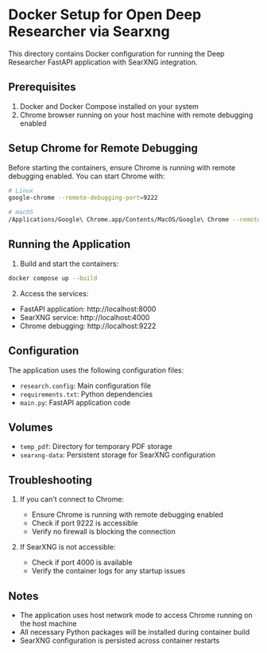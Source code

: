 # Docker Setup for Open Deep Researcher via Searxng

This directory contains Docker configuration for running the Deep Researcher FastAPI application with SearXNG integration.

## Prerequisites

1. Docker and Docker Compose installed on your system
2. Chrome browser running on your host machine with remote debugging enabled

## Setup Chrome for Remote Debugging

Before starting the containers, ensure Chrome is running with remote debugging enabled. You can start Chrome with:

```bash
# Linux
google-chrome --remote-debugging-port=9222

# macOS
/Applications/Google\ Chrome.app/Contents/MacOS/Google\ Chrome --remote-debugging-port=9222
```

## Running the Application

1. Build and start the containers:
```bash
docker compose up --build
```

2. Access the services:
- FastAPI application: http://localhost:8000
- SearXNG service: http://localhost:4000
- Chrome debugging: http://localhost:9222

## Configuration

The application uses the following configuration files:
- `research.config`: Main configuration file
- `requirements.txt`: Python dependencies
- `main.py`: FastAPI application code

## Volumes

- `temp_pdf`: Directory for temporary PDF storage
- `searxng-data`: Persistent storage for SearXNG configuration

## Troubleshooting

1. If you can't connect to Chrome:
   - Ensure Chrome is running with remote debugging enabled
   - Check if port 9222 is accessible
   - Verify no firewall is blocking the connection

2. If SearXNG is not accessible:
   - Check if port 4000 is available
   - Verify the container logs for any startup issues

## Notes

- The application uses host network mode to access Chrome running on the host machine
- All necessary Python packages will be installed during container build
- SearXNG configuration is persisted across container restarts